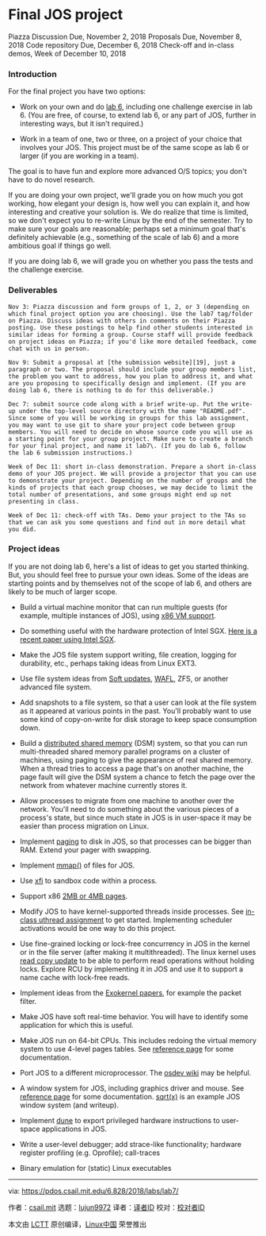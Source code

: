 Final JOS project
======
Piazza Discussion Due, November 2, 2018 Proposals Due, November 8, 2018 Code repository Due, December 6, 2018 Check-off and in-class demos, Week of December 10, 2018

### Introduction

For the final project you have two options:

*   Work on your own and do [lab 6][1], including one challenge exercise in lab 6\. (You are free, of course, to extend lab 6, or any part of JOS, further in interesting ways, but it isn't required.)

*   Work in a team of one, two or three, on a project of your choice that involves your JOS. This project must be of the same scope as lab 6 or larger (if you are working in a team).

The goal is to have fun and explore more advanced O/S topics; you don't have to do novel research.

If you are doing your own project, we'll grade you on how much you got working, how elegant your design is, how well you can explain it, and how interesting and creative your solution is. We do realize that time is limited, so we don't expect you to re-write Linux by the end of the semester. Try to make sure your goals are reasonable; perhaps set a minimum goal that's definitely achievable (e.g., something of the scale of lab 6) and a more ambitious goal if things go well.

If you are doing lab 6, we will grade you on whether you pass the tests and the challenge exercise.

### Deliverables

```
Nov 3: Piazza discussion and form groups of 1, 2, or 3 (depending on which final project option you are choosing). Use the lab7 tag/folder on Piazza. Discuss ideas with others in comments on their Piazza posting. Use these postings to help find other students interested in similar ideas for forming a group. Course staff will provide feedback on project ideas on Piazza; if you'd like more detailed feedback, come chat with us in person.
```

```
Nov 9: Submit a proposal at [the submission website][19], just a paragraph or two. The proposal should include your group members list, the problem you want to address, how you plan to address it, and what are you proposing to specifically design and implement. (If you are doing lab 6, there is nothing to do for this deliverable.)
```

```
Dec 7: submit source code along with a brief write-up. Put the write-up under the top-level source directory with the name "README.pdf". Since some of you will be working in groups for this lab assignment, you may want to use git to share your project code between group members. You will need to decide on whose source code you will use as a starting point for your group project. Make sure to create a branch for your final project, and name it lab7\. (If you do lab 6, follow the lab 6 submission instructions.)
```

```
Week of Dec 11: short in-class demonstration. Prepare a short in-class demo of your JOS project. We will provide a projector that you can use to demonstrate your project. Depending on the number of groups and the kinds of projects that each group chooses, we may decide to limit the total number of presentations, and some groups might end up not presenting in class.
```

```
Week of Dec 11: check-off with TAs. Demo your project to the TAs so that we can ask you some questions and find out in more detail what you did.
```

### Project ideas

If you are not doing lab 6, here's a list of ideas to get you started thinking. But, you should feel free to pursue your own ideas. Some of the ideas are starting points and by themselves not of the scope of lab 6, and others are likely to be much of larger scope.

*   Build a virtual machine monitor that can run multiple guests (for example, multiple instances of JOS), using [x86 VM support][2].

*   Do something useful with the hardware protection of Intel SGX. [Here is a recent paper using Intel SGX][3].

*   Make the JOS file system support writing, file creation, logging for durability, etc., perhaps taking ideas from Linux EXT3.

*   Use file system ideas from [Soft updates][4], [WAFL][5], ZFS, or another advanced file system.

*   Add snapshots to a file system, so that a user can look at the file system as it appeared at various points in the past. You'll probably want to use some kind of copy-on-write for disk storage to keep space consumption down.

*   Build a [distributed shared memory][6] (DSM) system, so that you can run multi-threaded shared memory parallel programs on a cluster of machines, using paging to give the appearance of real shared memory. When a thread tries to access a page that's on another machine, the page fault will give the DSM system a chance to fetch the page over the network from whatever machine currently stores it.

*   Allow processes to migrate from one machine to another over the network. You'll need to do something about the various pieces of a process's state, but since much state in JOS is in user-space it may be easier than process migration on Linux.

*   Implement [paging][7] to disk in JOS, so that processes can be bigger than RAM. Extend your pager with swapping.

*   Implement [mmap()][8] of files for JOS.

*   Use [xfi][9] to sandbox code within a process.

*   Support x86 [2MB or 4MB pages][10].

*   Modify JOS to have kernel-supported threads inside processes. See [in-class uthread assignment][11] to get started. Implementing scheduler activations would be one way to do this project.

*   Use fine-grained locking or lock-free concurrency in JOS in the kernel or in the file server (after making it multithreaded). The linux kernel uses [read copy update][12] to be able to perform read operations without holding locks. Explore RCU by implementing it in JOS and use it to support a name cache with lock-free reads.

*   Implement ideas from the [Exokernel papers][13], for example the packet filter.

*   Make JOS have soft real-time behavior. You will have to identify some application for which this is useful.

*   Make JOS run on 64-bit CPUs. This includes redoing the virtual memory system to use 4-level pages tables. See [reference page][14] for some documentation.

*   Port JOS to a different microprocessor. The [osdev wiki][15] may be helpful.

*   A window system for JOS, including graphics driver and mouse. See [reference page][16] for some documentation. [sqrt(x)][17] is an example JOS window system (and writeup).

*   Implement [dune][18] to export privileged hardware instructions to user-space applications in JOS.

*   Write a user-level debugger; add strace-like functionality; hardware register profiling (e.g. Oprofile); call-traces

*   Binary emulation for (static) Linux executables


--------------------------------------------------------------------------------

via: https://pdos.csail.mit.edu/6.828/2018/labs/lab7/

作者：[csail.mit][a]
选题：[lujun9972][b]
译者：[译者ID](https://github.com/译者ID)
校对：[校对者ID](https://github.com/校对者ID)

本文由 [LCTT](https://github.com/LCTT/TranslateProject) 原创编译，[Linux中国](https://linux.cn/) 荣誉推出

[a]: https://pdos.csail.mit.edu
[b]: https://github.com/lujun9972
[1]: https://pdos.csail.mit.edu/6.828/2018/labs/lab6/index.html
[2]: http://www.intel.com/technology/itj/2006/v10i3/1-hardware/3-software.htm
[3]: https://www.usenix.org/system/files/conference/osdi14/osdi14-paper-baumann.pdf
[4]: http://www.ece.cmu.edu/~ganger/papers/osdi94.pdf
[5]: https://ng.gnunet.org/sites/default/files/10.1.1.40.3691.pdf
[6]: http://www.cdf.toronto.edu/~csc469h/fall/handouts/nitzberg91.pdf
[7]: http://en.wikipedia.org/wiki/Paging
[8]: http://en.wikipedia.org/wiki/Mmap
[9]: http://static.usenix.org/event/osdi06/tech/erlingsson.html
[10]: http://en.wikipedia.org/wiki/Page_(computer_memory)
[11]: http://pdos.csail.mit.edu/6.828/2018/homework/xv6-uthread.html
[12]: http://en.wikipedia.org/wiki/Read-copy-update
[13]: http://pdos.csail.mit.edu/6.828/2018/readings/engler95exokernel.pdf
[14]: http://pdos.csail.mit.edu/6.828/2018/reference.html
[15]: http://wiki.osdev.org/Main_Page
[16]: http://pdos.csail.mit.edu/6.828/2018/reference.html
[17]: http://web.mit.edu/amdragon/www/pubs/sqrtx-6.828.html
[18]: https://www.usenix.org/system/files/conference/osdi12/osdi12-final-117.pdf
[19]: https://6828.scripts.mit.edu/2018/handin.py/
